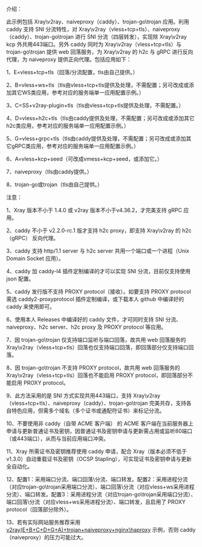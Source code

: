 介绍：

此示例包括 Xray\v2ray、naiveproxy（caddy）、trojan-go\trojan 应用。利用 caddy 支持 SNI 分流特性，对 Xray\v2ray（vless+tcp+tls）、naiveproxy（caddy）、trojan-go\trojan 进行 SNI 分流（四层转发），实现除 Xray\v2ray kcp 外共用443端口。另外 caddy 同时为 Xray\v2ray（vless+tcp+tls）与 trojan-go\trojan 提供 web 回落服务，为 Xray\v2ray 的 h2c 与 gRPC 进行反向代理，为 naiveproxy 提供正向代理。包括应用如下：

1、E=vless+tcp+tls（回落/分流配置，tls由自己提供。）

2、B=vless+ws+tls（tls由vless+tcp+tls提供及处理，不需配置；另可改成或添加其它WS类应用，参考对应的服务端单一应用配置示例。）

3、C=SS+v2ray-plugin+tls（tls由vless+tcp+tls提供及处理，不需配置。）

4、D=vless+h2c+tls（tls由caddy提供及处理，不需配置；另可改成或添加其它h2c类应用，参考对应的服务端单一应用配置示例。）

5、G=vless+grpc+tls（tls由caddy提供及处理，不需配置；另可改成或添加其它gRPC类应用，参考对应的服务端单一应用配置示例。）

6、A=vless+kcp+seed（可改成vmess+kcp+seed，或添加它。）

7、naiveproxy（tls由caddy提供。）

8、trojan-go或trojan（tls由自己提供。）

注意：

1、Xray 版本不小于 1.4.0 或 v2ray 版本不小于v4.36.2，才完美支持 gRPC 应用。

2、caddy 不小于 v2.2.0-rc.1 版才支持 h2c proxy，即支持 Xray\v2ray 的 h2c（gRPC） 反向代理。

3、caddy 支持 http/1.1 server 与 h2c server 共用一个端口或一个进程（Unix Domain Socket 应用）。

4、caddy 加 caddy-l4 插件定制编译的才可以实现 SNI 分流，目前仅支持使用 json 配置。

5、caddy 发行版不支持 PROXY protocol（接收）。如要支持 PROXY protocol 需选 caddy2-proxyprotocol 插件定制编译，或下载本人 github 中编译好的 caddy 来使用即可。

6、使用本人 Releases 中编译好的 caddy 文件，才可同时支持 SNI 分流、naiveproxy、h2c server、h2c proxy 及 PROXY protocol 等应用。

7、因 trojan-go\trojan 仅支持端口监听与端口回落，故共用 web 回落服务的 Xray\v2ray（vless+tcp+tls）回落也仅支持端口回落，即回落部分仅支持端口回落。

8、因 trojan-go\trojan 不支持 PROXY protocol，故共用 web 回落服务的 Xray\v2ray（vless+tcp+tls）回落也不能启用 PROXY protocol，即回落部分不能启用 PROXY protocol。

9、此方法采用的是 SNI 方式实现共用443端口，支持 Xray\v2ray（vless+tcp+tls）、naiveproxy（caddy）、trojan-go\trojan 完美共存，支持各自特色应用，但需多个域名（多个证书或通配符证书）来标记分流。

10、不要使用非 caddy（自带 ACME 客户端） 的 ACME 客户端在当前服务器上申请与更新普通证书及密钥，因普通证书及密钥申请与更新需占用或监听80端口（或443端口），从而与当前应用端口冲突。

11、Xray 所需证书及密钥推荐使用 caddy 申请，配合 Xray（版本必须不低于v1.3.0）自动重载证书及密钥（OCSP Stapling），可实现证书及密钥申请与更新全自动化。

12、配置1：采用端口分流、端口回落\分流、端口转发。配置2：采用进程分流（对应trojan-go\trojan采用端口分流）、端口回落\分流（对应vless+ws采用进程分流）、端口转发。配置3：采用进程分流（对应trojan-go\trojan采用端口分流）、端口回落\分流（对应vless+ws采用进程分流）、端口转发，且启用了 PROXY protocol（回落部分除外）。

13、若有实际网站服务推荐采用 [v2ray(E+B+C+D+G+A)+trojan+naiveproxy+nginx\haproxy](https://github.com/lxhao61/integrated-examples/tree/main/v2ray(E%2BB%2BC%2BD%2BG%2BA)%2Btrojan%2Bnaiveproxy%2Bnginx%5Chaproxy) 示例，否则 caddy（naiveproxy）的压力可能过大。
